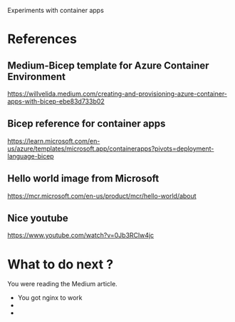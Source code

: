 Experiments with container apps


# References

## Medium-Bicep template for Azure Container Environment
https://willvelida.medium.com/creating-and-provisioning-azure-container-apps-with-bicep-ebe83d733b02


##  Bicep reference for container apps
https://learn.microsoft.com/en-us/azure/templates/microsoft.app/containerapps?pivots=deployment-language-bicep

## Hello world image from Microsoft
https://mcr.microsoft.com/en-us/product/mcr/hello-world/about

## Nice youtube
https://www.youtube.com/watch?v=0Jb3RClw4jc

# What to do next ?
You were reading the Medium article.
- You got nginx to work
- 
-


